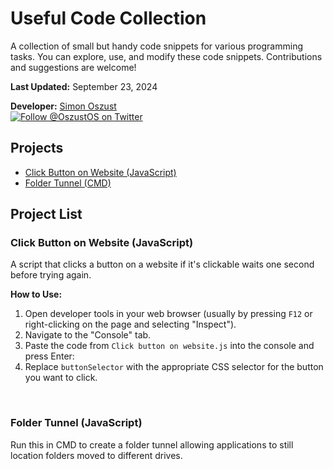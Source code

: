 # Useful Code Collection

A collection of small but handy code snippets for various programming tasks. You can explore, use, and modify these code snippets. Contributions and suggestions are welcome!

**Last Updated:** September 23, 2024

**Developer:** [Simon Oszust](https://github.com/Soszust40)  
[![Follow @OszustOS on Twitter](https://img.shields.io/twitter/url/https/twitter.com/bukotsunikki.svg?style=social&label=Follow%20%40OszustOS)](https://twitter.com/OszustOS)

## Projects
- [Click Button on Website (JavaScript)](https://github.com/Soszust40/Useful-Code-Collection#click-button-on-website-javascript)
- [Folder Tunnel (CMD)](https://github.com/Soszust40/Useful-Code-Collection#folder-tunnel-javascript)

## Project List

### Click Button on Website (JavaScript)

A script that clicks a button on a website if it's clickable waits one second before trying again.

**How to Use:**
1. Open developer tools in your web browser (usually by pressing `F12` or right-clicking on the page and selecting "Inspect").
2. Navigate to the "Console" tab.
3. Paste the code from `Click button on website.js` into the console and press Enter:
4. Replace `buttonSelector` with the appropriate CSS selector for the button you want to click.
<br />

### Folder Tunnel (JavaScript)

Run this in CMD to create a folder tunnel allowing applications to still location folders moved to different drives.
<br />
